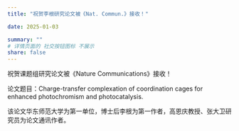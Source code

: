 ```yaml
---
title: "祝贺李根研究论文被《Nat. Commun.》接收！"

date: 2025-01-03 

summary: ""
# 详情页面的 社交按钮图标 不展示 
share: false
---
```


祝贺课题组研究论文被《Nature Communications》接收！



论文题目：Charge-transfer complexation of coordination cages for enhanced photochromism and photocatalysis.



该论文华东师范大学为第一单位，博士后李根为第一作者，高恩庆教授、张大卫研究员为论文通讯作者。
